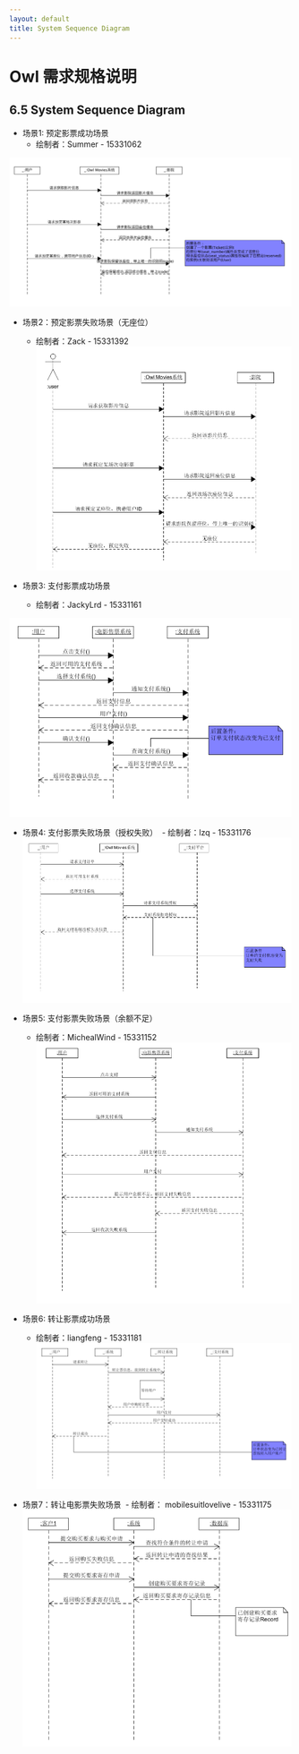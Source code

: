```yaml
---
layout: default
title: System Sequence Diagram
---
```


# Owl 需求规格说明

## 6.5 System Sequence Diagram

- 场景1: 预定影票成功场景
  - 绘制者：Summer - 15331062

![user_book_success](/assets/user_book_success.png)

- 场景2：预定影票失败场景（无座位）
	- 绘制者：Zack - 15331392
![user_payment_failed_seat_insufficient](/assets/user_payment_failed_seat_insufficient.png)

- 场景3: 支付影票成功场景
  - 绘制者：JackyLrd - 15331161

![6.5_user_payment_success](/assets/6.5_user_payment_success.png)

- 场景4: 支付影票失败场景（授权失败）
  - 绘制者：lzq - 15331176
![支付影票失败场景（授权失败）](/assets/支付影票失败场景（授权失败）顺序图.png)

- 场景5: 支付影票失败场景（余额不足）
  - 绘制者：MichealWind - 15331152
![user_payment_failed_balance_insufficient](/assets/6.5_user_payment_failed_balance_insufficient.png)

- 场景6: 转让影票成功场景
  - 绘制者：liangfeng - 15331181
![转让影票成功场景](/assets/转让电影票成功系统顺序图.png)

- 场景7：转让电影票失败场景
  - 绘制者： mobilesuitlovelive - 15331175
![转让电影票失败场景](/assets/转让失败系统顺序图.PNG)
